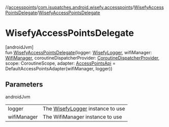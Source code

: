 //[accesspoints](../../../index.md)/[com.isupatches.android.wisefy.accesspoints](../index.md)/[WisefyAccessPointsDelegate](index.md)/[WisefyAccessPointsDelegate](-wisefy-access-points-delegate.md)

# WisefyAccessPointsDelegate

[androidJvm]\
fun [WisefyAccessPointsDelegate](-wisefy-access-points-delegate.md)(logger: [WisefyLogger](../../../../core/core/com.isupatches.android.wisefy.core.logging/-wisefy-logger/index.md), wifiManager: [WifiManager](https://developer.android.com/reference/kotlin/android/net/wifi/WifiManager.html), coroutineDispatcherProvider: [CoroutineDispatcherProvider](../../../../core/core/com.isupatches.android.wisefy.core.coroutines/-coroutine-dispatcher-provider/index.md), scope: CoroutineScope, adapter: [AccessPointsApi](../-access-points-api/index.md) = DefaultAccessPointsAdapter(wifiManager, logger))

## Parameters

androidJvm

| | |
|---|---|
| logger | The [WisefyLogger](../../../../core/core/com.isupatches.android.wisefy.core.logging/-wisefy-logger/index.md) instance to use |
| wifiManager | The WifiManager instance to use |

